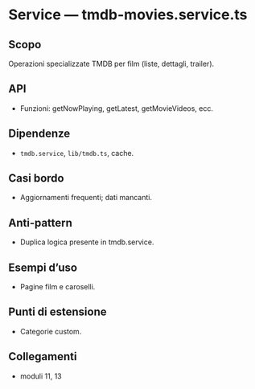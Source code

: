 # Service — tmdb-movies.service.ts

## Scopo
Operazioni specializzate TMDB per film (liste, dettagli, trailer).

## API
- Funzioni: getNowPlaying, getLatest, getMovieVideos, ecc.

## Dipendenze
- `tmdb.service`, `lib/tmdb.ts`, cache.

## Casi bordo
- Aggiornamenti frequenti; dati mancanti.

## Anti-pattern
- Duplica logica presente in tmdb.service.

## Esempi d’uso
- Pagine film e caroselli.

## Punti di estensione
- Categorie custom.

## Collegamenti
- moduli 11, 13